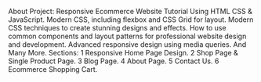 About Project:
Responsive Ecommerce Website Tutorial Using HTML CSS & JavaScript.
Modern CSS, including flexbox and CSS Grid for layout.
Modern CSS techniques to create stunning designs and effects.
How to use common components and layout patterns for professional website design and development.
Advanced responsive design using media queries.
And Many More.
Sections:
1 Responsive Home Page Design.
2 Shop Page & Single Product Page.
3 Blog Page.
4 About Page.
5 Contact Us.
6 Ecommerce Shopping Cart.
